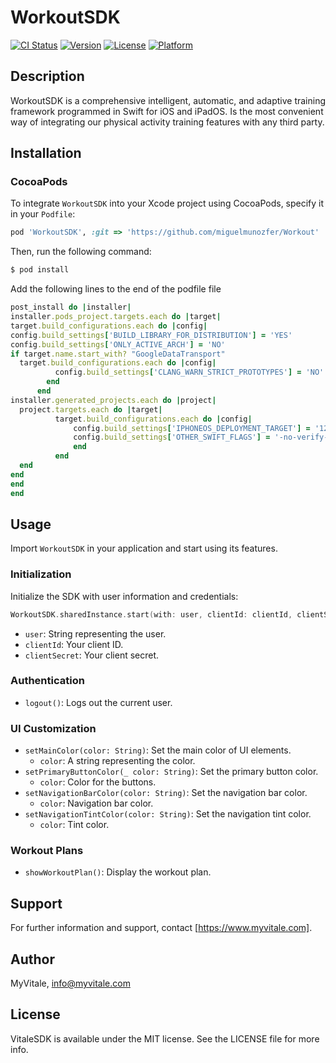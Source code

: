 # WorkoutSDK

[![CI Status](https://img.shields.io/travis/Miguel/VitaleSDK.svg?style=flat)](https://travis-ci.org/Miguel/VitaleSDK)
[![Version](https://img.shields.io/cocoapods/v/VitaleSDK.svg?style=flat)](https://cocoapods.org/pods/VitaleSDK)
[![License](https://img.shields.io/cocoapods/l/VitaleSDK.svg?style=flat)](https://cocoapods.org/pods/VitaleSDK)
[![Platform](https://img.shields.io/cocoapods/p/VitaleSDK.svg?style=flat)](https://cocoapods.org/pods/VitaleSDK)


## Description
WorkoutSDK is a comprehensive intelligent, automatic, and adaptive training framework programmed in
Swift for iOS and iPadOS. Is the most convenient way of integrating our physical activity training features
with any third party.

## Installation
### CocoaPods
To integrate `WorkoutSDK` into your Xcode project using CocoaPods, specify it in your `Podfile`:
```ruby
pod 'WorkoutSDK', :git => 'https://github.com/miguelmunozfer/Workout'
```
Then, run the following command:
```bash
$ pod install
```

Add the following lines to the end of the podfile file

```ruby
post_install do |installer|
installer.pods_project.targets.each do |target|
target.build_configurations.each do |config|
config.build_settings['BUILD_LIBRARY_FOR_DISTRIBUTION'] = 'YES'
config.build_settings['ONLY_ACTIVE_ARCH'] = 'NO'
if target.name.start_with? "GoogleDataTransport"
  target.build_configurations.each do |config|
          config.build_settings['CLANG_WARN_STRICT_PROTOTYPES'] = 'NO'
        end
      end
installer.generated_projects.each do |project|
  project.targets.each do |target|
          target.build_configurations.each do |config|
              config.build_settings['IPHONEOS_DEPLOYMENT_TARGET'] = '12.0'
              config.build_settings['OTHER_SWIFT_FLAGS'] = '-no-verify-emitted-module-interface'
              end
          end
  end
end
end
end
```

## Usage
Import `WorkoutSDK` in your application and start using its features.

### Initialization
Initialize the SDK with user information and credentials:
```swift
WorkoutSDK.sharedInstance.start(with: user, clientId: clientId, clientSecret: clientSecret)
```
- `user`: String representing the user.
- `clientId`: Your client ID.
- `clientSecret`: Your client secret.

### Authentication
- `logout()`: Logs out the current user.

### UI Customization
- `setMainColor(color: String)`: Set the main color of UI elements.
  - `color`: A string representing the color.
- `setPrimaryButtonColor(_ color: String)`: Set the primary button color.
  - `color`: Color for the buttons.
- `setNavigationBarColor(color: String)`: Set the navigation bar color.
  - `color`: Navigation bar color.
- `setNavigationTintColor(color: String)`: Set the navigation tint color.
  - `color`: Tint color.

### Workout Plans
- `showWorkoutPlan()`: Display the workout plan.

## Support
For further information and support, contact [https://www.myvitale.com].

## Author

MyVitale, info@myvitale.com

## License

VitaleSDK is available under the MIT license. See the LICENSE file for more info.
